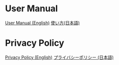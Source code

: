# User Manual
[User Manual (English)](https://shtoba.github.io/lapstat/en/Manual)
[使い方(日本語)](https://shtoba.github.io/lapstat/jp/Manual)

# Privacy Policy
[Privacy Policy (English)](https://shtoba.github.io/lapstat/en/PrivacyPolicy)
[プライバシーポリシー (日本語)](https://shtoba.github.io/lapstat/jp/PrivacyPolicy)
